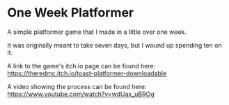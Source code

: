 # One Week Platformer
 A simple platformer game that I made in a little over one week.
 
 It was originally meant to take seven days, but I wound up spending ten on it.

A link to the game's itch.io page can be found here:
https://theredmc.itch.io/toast-platformer-downloadable

A video showing the process can be found here:
https://www.youtube.com/watch?v=wdUax_uBROg
